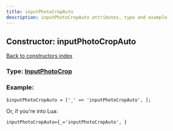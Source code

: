 ```yaml
---
title: inputPhotoCropAuto
description: inputPhotoCropAuto attributes, type and example
---
```

## Constructor: inputPhotoCropAuto  
[Back to constructors index](index.md)






### Type: [InputPhotoCrop](../types/InputPhotoCrop.md)


### Example:

```
$inputPhotoCropAuto = ['_' => 'inputPhotoCropAuto', ];
```  

Or, if you're into Lua:  


```
inputPhotoCropAuto={_='inputPhotoCropAuto', }

```


